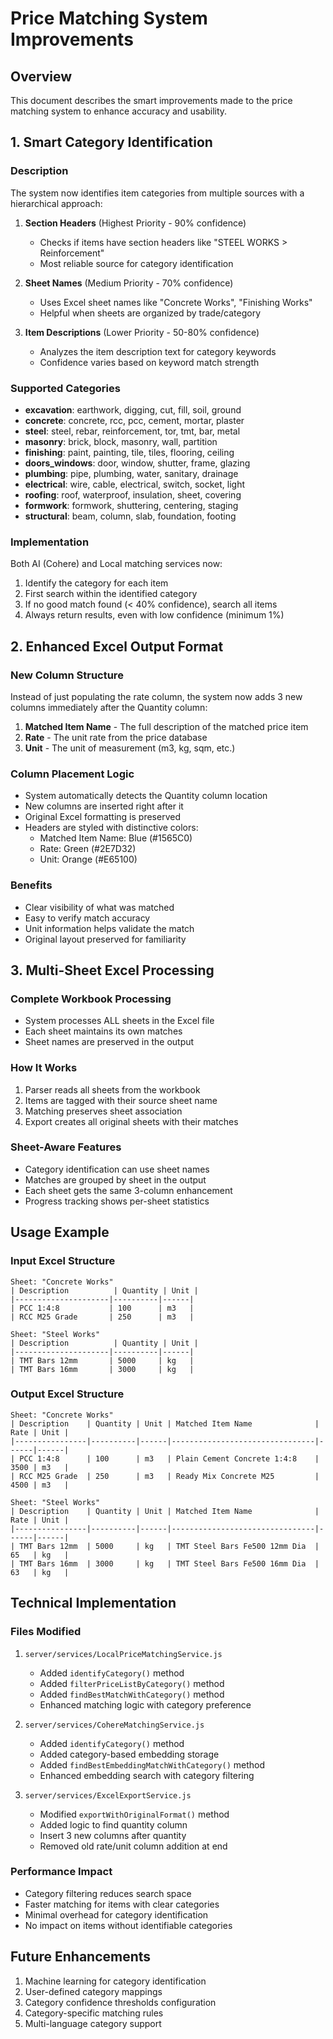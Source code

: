 # Price Matching System Improvements

## Overview

This document describes the smart improvements made to the price matching system to enhance accuracy and usability.

## 1. Smart Category Identification

### Description

The system now identifies item categories from multiple sources with a hierarchical approach:

1. **Section Headers** (Highest Priority - 90% confidence)

   - Checks if items have section headers like "STEEL WORKS > Reinforcement"
   - Most reliable source for category identification

2. **Sheet Names** (Medium Priority - 70% confidence)

   - Uses Excel sheet names like "Concrete Works", "Finishing Works"
   - Helpful when sheets are organized by trade/category

3. **Item Descriptions** (Lower Priority - 50-80% confidence)
   - Analyzes the item description text for category keywords
   - Confidence varies based on keyword match strength

### Supported Categories

- **excavation**: earthwork, digging, cut, fill, soil, ground
- **concrete**: concrete, rcc, pcc, cement, mortar, plaster
- **steel**: steel, rebar, reinforcement, tor, tmt, bar, metal
- **masonry**: brick, block, masonry, wall, partition
- **finishing**: paint, painting, tile, tiles, flooring, ceiling
- **doors_windows**: door, window, shutter, frame, glazing
- **plumbing**: pipe, plumbing, water, sanitary, drainage
- **electrical**: wire, cable, electrical, switch, socket, light
- **roofing**: roof, waterproof, insulation, sheet, covering
- **formwork**: formwork, shuttering, centering, staging
- **structural**: beam, column, slab, foundation, footing

### Implementation

Both AI (Cohere) and Local matching services now:

1. Identify the category for each item
2. First search within the identified category
3. If no good match found (< 40% confidence), search all items
4. Always return results, even with low confidence (minimum 1%)

## 2. Enhanced Excel Output Format

### New Column Structure

Instead of just populating the rate column, the system now adds 3 new columns immediately after the Quantity column:

1. **Matched Item Name** - The full description of the matched price item
2. **Rate** - The unit rate from the price database
3. **Unit** - The unit of measurement (m3, kg, sqm, etc.)

### Column Placement Logic

- System automatically detects the Quantity column location
- New columns are inserted right after it
- Original Excel formatting is preserved
- Headers are styled with distinctive colors:
  - Matched Item Name: Blue (#1565C0)
  - Rate: Green (#2E7D32)
  - Unit: Orange (#E65100)

### Benefits

- Clear visibility of what was matched
- Easy to verify match accuracy
- Unit information helps validate the match
- Original layout preserved for familiarity

## 3. Multi-Sheet Excel Processing

### Complete Workbook Processing

- System processes ALL sheets in the Excel file
- Each sheet maintains its own matches
- Sheet names are preserved in the output

### How It Works

1. Parser reads all sheets from the workbook
2. Items are tagged with their source sheet name
3. Matching preserves sheet association
4. Export creates all original sheets with their matches

### Sheet-Aware Features

- Category identification can use sheet names
- Matches are grouped by sheet in the output
- Each sheet gets the same 3-column enhancement
- Progress tracking shows per-sheet statistics

## Usage Example

### Input Excel Structure

```
Sheet: "Concrete Works"
| Description          | Quantity | Unit |
|---------------------|----------|------|
| PCC 1:4:8           | 100      | m3   |
| RCC M25 Grade       | 250      | m3   |

Sheet: "Steel Works"
| Description          | Quantity | Unit |
|---------------------|----------|------|
| TMT Bars 12mm       | 5000     | kg   |
| TMT Bars 16mm       | 3000     | kg   |
```

### Output Excel Structure

```
Sheet: "Concrete Works"
| Description    | Quantity | Unit | Matched Item Name              | Rate | Unit |
|----------------|----------|------|--------------------------------|------|------|
| PCC 1:4:8      | 100      | m3   | Plain Cement Concrete 1:4:8    | 3500 | m3   |
| RCC M25 Grade  | 250      | m3   | Ready Mix Concrete M25         | 4500 | m3   |

Sheet: "Steel Works"
| Description    | Quantity | Unit | Matched Item Name              | Rate | Unit |
|----------------|----------|------|--------------------------------|------|------|
| TMT Bars 12mm  | 5000     | kg   | TMT Steel Bars Fe500 12mm Dia  | 65   | kg   |
| TMT Bars 16mm  | 3000     | kg   | TMT Steel Bars Fe500 16mm Dia  | 63   | kg   |
```

## Technical Implementation

### Files Modified

1. `server/services/LocalPriceMatchingService.js`

   - Added `identifyCategory()` method
   - Added `filterPriceListByCategory()` method
   - Added `findBestMatchWithCategory()` method
   - Enhanced matching logic with category preference

2. `server/services/CohereMatchingService.js`

   - Added `identifyCategory()` method
   - Added category-based embedding storage
   - Added `findBestEmbeddingMatchWithCategory()` method
   - Enhanced embedding search with category filtering

3. `server/services/ExcelExportService.js`
   - Modified `exportWithOriginalFormat()` method
   - Added logic to find quantity column
   - Insert 3 new columns after quantity
   - Removed old rate/unit column addition at end

### Performance Impact

- Category filtering reduces search space
- Faster matching for items with clear categories
- Minimal overhead for category identification
- No impact on items without identifiable categories

## Future Enhancements

1. Machine learning for category identification
2. User-defined category mappings
3. Category confidence thresholds configuration
4. Category-specific matching rules
5. Multi-language category support
